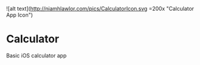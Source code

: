 ![alt text](http://niamhlawlor.com/pics/CalculatorIcon.svg =200x "Calculator App Icon")

# Calculator
Basic iOS calculator app

